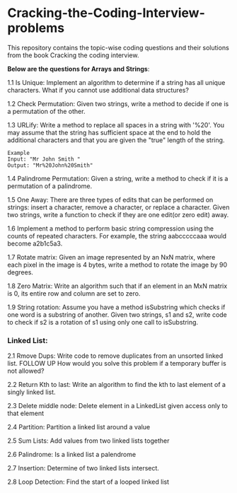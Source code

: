 # Cracking-the-Coding-Interview-problems
This repository contains the topic-wise coding questions and their solutions from the book Cracking the coding interview.

**Below are the questions for Arrays and Strings**:

1.1 Is Unique: Implement an algorithm to determine if a string has all unique characters. What if you cannot use additional data structures?

1.2 Check Permutation: Given two strings, write a method to decide if one is a permutation of the other.

1.3 URLify: Write a method to replace all spaces in a string with '%20'. You may assume that the string has sufficient space at the end to hold the additional
    characters and that you are given the "true" length of the string.
    
    Example
    Input: "Mr John Smith "
    Output: "Mr%20John%20Smith"
    
1.4 Palindrome Permutation: Given a string, write a method to check if it is a permutation of a palindrome.

1.5 One Away: There are three types of edits that can be performed on strings: insert a character, remove a character, or replace a character. Given two strings, 
    write a function to check if they are one edit(or zero edit) away.
    
1.6 Implement a method to perform basic string compression using the counts of repeated characters. For example, the string aabcccccaaa would become a2b1c5a3.

1.7 Rotate matrix: Given an image represented by an NxN matrix, where each pixel in the image is 4 bytes, write a method to rotate the image by 90 degrees.

1.8 Zero Matrix: Write an algorithm such that if an element in an MxN matrix is 0, its entire row and column are set to zero.

1.9 String rotation: Assume you have a method isSubstring which checks if one word is a substring of another. Given two strings, s1 and s2, write code to check if s2 is a rotation of s1 using only one call to isSubstring.

### Linked List:

2.1 Rmove Dups: Write code to remove duplicates from an unsorted linked list.
    FOLLOW UP
    How would you solve this problem if a temporary buffer is not allowed?
    
2.2 Return Kth to last: Write an algorithm to find the kth to last element of a singly linked list.

2.3 Delete middle node: Delete element in a LinkedList given access only to that element

2.4 Partition: Partition a linked list around a value

2.5 Sum Lists: Add values from two linked lists together

2.6 Palindrome: Is a linked list a palendrome

2.7 Insertion: Determine of two linked lists intersect.

2.8 Loop Detection: Find the start of a looped linked list
